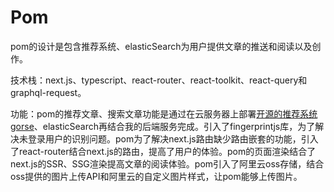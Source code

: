 # Pom
pom的设计是包含推荐系统、elasticSearch为用户提供文章的推送和阅读以及创作。

技术栈：next.js、typescript、react-router、react-toolkit、react-query和graphql-request。

功能：pom的推荐文章、搜索文章功能是通过在云服务器上部署[开源的推荐系统gorse](https://github.com/gorse-io/gorse)、elasticSearch再结合我的后端服务完成。引入了fingerprintjs库，为了解决未登录用户的识别问题。pom为了解决next.js路由缺少路由嵌套的功能，引入了react-router结合next.js的路由，提高了用户的体验。pom的页面渲染结合了next.js的SSR、SSG渲染提高文章的阅读体验。pom引入了阿里云oss存储，结合oss提供的图片上传API和阿里云的自定义图片样式，让pom能够上传图片。

